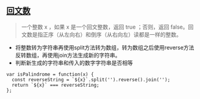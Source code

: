 ## [回文数](https://leetcode.cn/problems/palindrome-number/)
> 一个整数 x ，如果 x 是一个回文整数，返回 true ；否则，返回 false。回文数是指正序（从左向右）和倒序（从右向左）读都是一样的整数。

- 将整数转为字符串再使用split方法转为数组，转为数组之后使用reverse方法反转数组，再使用join方法生成新的字符串。
- 判断新生成的字符串和传入的数字字符串是否相等
```
var isPalindrome = function(x) {
  const reverseString = `${x}`.split('').reverse().join('');
  return `${x}` === reverseString;
};
```